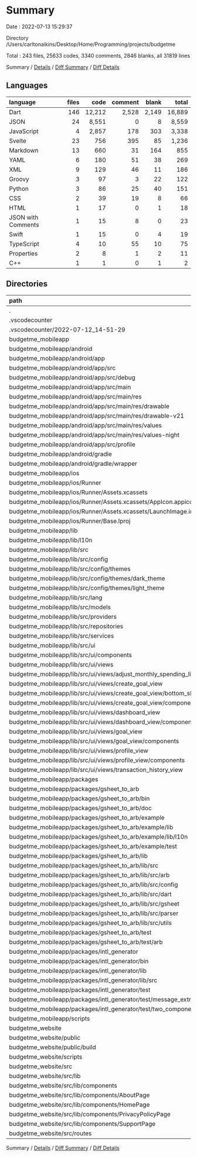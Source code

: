# Summary

Date : 2022-07-13 15:29:37

Directory /Users/carltonaikins/Desktop/Home/Programming/projects/budgetme

Total : 243 files,  25633 codes, 3340 comments, 2846 blanks, all 31819 lines

Summary / [Details](details.md) / [Diff Summary](diff.md) / [Diff Details](diff-details.md)

## Languages
| language | files | code | comment | blank | total |
| :--- | ---: | ---: | ---: | ---: | ---: |
| Dart | 146 | 12,212 | 2,528 | 2,149 | 16,889 |
| JSON | 24 | 8,551 | 0 | 8 | 8,559 |
| JavaScript | 4 | 2,857 | 178 | 303 | 3,338 |
| Svelte | 23 | 756 | 395 | 85 | 1,236 |
| Markdown | 13 | 660 | 31 | 164 | 855 |
| YAML | 6 | 180 | 51 | 38 | 269 |
| XML | 9 | 129 | 46 | 11 | 186 |
| Groovy | 3 | 97 | 3 | 22 | 122 |
| Python | 3 | 86 | 25 | 40 | 151 |
| CSS | 2 | 39 | 19 | 8 | 66 |
| HTML | 1 | 17 | 0 | 1 | 18 |
| JSON with Comments | 1 | 15 | 8 | 0 | 23 |
| Swift | 1 | 15 | 0 | 4 | 19 |
| TypeScript | 4 | 10 | 55 | 10 | 75 |
| Properties | 2 | 8 | 1 | 2 | 11 |
| C++ | 1 | 1 | 0 | 1 | 2 |

## Directories
| path | files | code | comment | blank | total |
| :--- | ---: | ---: | ---: | ---: | ---: |
| . | 243 | 25,633 | 3,340 | 2,846 | 31,819 |
| .vscodecounter | 5 | 370 | 0 | 26 | 396 |
| .vscodecounter/2022-07-12_14-51-29 | 5 | 370 | 0 | 26 | 396 |
| budgetme_mobileapp | 197 | 16,593 | 2,646 | 2,347 | 21,586 |
| budgetme_mobileapp/android | 13 | 252 | 48 | 33 | 333 |
| budgetme_mobileapp/android/app | 9 | 206 | 47 | 22 | 275 |
| budgetme_mobileapp/android/app/src | 7 | 65 | 44 | 9 | 118 |
| budgetme_mobileapp/android/app/src/debug | 1 | 5 | 3 | 1 | 9 |
| budgetme_mobileapp/android/app/src/main | 5 | 56 | 38 | 7 | 101 |
| budgetme_mobileapp/android/app/src/main/res | 4 | 26 | 32 | 6 | 64 |
| budgetme_mobileapp/android/app/src/main/res/drawable | 1 | 4 | 7 | 2 | 13 |
| budgetme_mobileapp/android/app/src/main/res/drawable-v21 | 1 | 4 | 7 | 2 | 13 |
| budgetme_mobileapp/android/app/src/main/res/values | 1 | 9 | 9 | 1 | 19 |
| budgetme_mobileapp/android/app/src/main/res/values-night | 1 | 9 | 9 | 1 | 19 |
| budgetme_mobileapp/android/app/src/profile | 1 | 4 | 3 | 1 | 8 |
| budgetme_mobileapp/android/gradle | 1 | 5 | 1 | 1 | 7 |
| budgetme_mobileapp/android/gradle/wrapper | 1 | 5 | 1 | 1 | 7 |
| budgetme_mobileapp/ios | 8 | 235 | 2 | 11 | 248 |
| budgetme_mobileapp/ios/Runner | 7 | 228 | 2 | 11 | 241 |
| budgetme_mobileapp/ios/Runner/Assets.xcassets | 3 | 148 | 0 | 4 | 152 |
| budgetme_mobileapp/ios/Runner/Assets.xcassets/AppIcon.appiconset | 1 | 122 | 0 | 1 | 123 |
| budgetme_mobileapp/ios/Runner/Assets.xcassets/LaunchImage.imageset | 2 | 26 | 0 | 3 | 29 |
| budgetme_mobileapp/ios/Runner/Base.lproj | 2 | 64 | 2 | 2 | 68 |
| budgetme_mobileapp/lib | 90 | 10,379 | 1,457 | 1,066 | 12,902 |
| budgetme_mobileapp/lib/l10n | 36 | 4,599 | 309 | 341 | 5,249 |
| budgetme_mobileapp/lib/src | 52 | 5,615 | 1,091 | 699 | 7,405 |
| budgetme_mobileapp/lib/src/config | 7 | 707 | 134 | 67 | 908 |
| budgetme_mobileapp/lib/src/config/themes | 5 | 633 | 95 | 40 | 768 |
| budgetme_mobileapp/lib/src/config/themes/dark_theme | 2 | 263 | 38 | 17 | 318 |
| budgetme_mobileapp/lib/src/config/themes/light_theme | 2 | 262 | 38 | 17 | 317 |
| budgetme_mobileapp/lib/src/lang | 2 | 292 | 55 | 88 | 435 |
| budgetme_mobileapp/lib/src/models | 3 | 224 | 73 | 53 | 350 |
| budgetme_mobileapp/lib/src/providers | 5 | 34 | 95 | 23 | 152 |
| budgetme_mobileapp/lib/src/repositories | 3 | 165 | 63 | 61 | 289 |
| budgetme_mobileapp/lib/src/services | 2 | 67 | 39 | 19 | 125 |
| budgetme_mobileapp/lib/src/ui | 30 | 4,126 | 632 | 388 | 5,146 |
| budgetme_mobileapp/lib/src/ui/components | 8 | 908 | 169 | 85 | 1,162 |
| budgetme_mobileapp/lib/src/ui/views | 22 | 3,218 | 463 | 303 | 3,984 |
| budgetme_mobileapp/lib/src/ui/views/adjust_monthly_spending_limit_view | 1 | 122 | 20 | 9 | 151 |
| budgetme_mobileapp/lib/src/ui/views/create_goal_view | 7 | 1,420 | 154 | 138 | 1,712 |
| budgetme_mobileapp/lib/src/ui/views/create_goal_view/bottom_sheet_views | 5 | 968 | 106 | 84 | 1,158 |
| budgetme_mobileapp/lib/src/ui/views/create_goal_view/components | 1 | 362 | 26 | 38 | 426 |
| budgetme_mobileapp/lib/src/ui/views/dashboard_view | 3 | 380 | 62 | 33 | 475 |
| budgetme_mobileapp/lib/src/ui/views/dashboard_view/components | 2 | 201 | 41 | 16 | 258 |
| budgetme_mobileapp/lib/src/ui/views/goal_view | 7 | 906 | 145 | 86 | 1,137 |
| budgetme_mobileapp/lib/src/ui/views/goal_view/components | 6 | 770 | 122 | 68 | 960 |
| budgetme_mobileapp/lib/src/ui/views/profile_view | 3 | 300 | 62 | 26 | 388 |
| budgetme_mobileapp/lib/src/ui/views/profile_view/components | 2 | 229 | 42 | 17 | 288 |
| budgetme_mobileapp/lib/src/ui/views/transaction_history_view | 1 | 90 | 20 | 11 | 121 |
| budgetme_mobileapp/packages | 82 | 5,570 | 1,071 | 1,188 | 7,829 |
| budgetme_mobileapp/packages/gsheet_to_arb | 39 | 2,333 | 224 | 555 | 3,112 |
| budgetme_mobileapp/packages/gsheet_to_arb/bin | 1 | 57 | 5 | 19 | 81 |
| budgetme_mobileapp/packages/gsheet_to_arb/doc | 1 | 42 | 0 | 8 | 50 |
| budgetme_mobileapp/packages/gsheet_to_arb/example | 12 | 519 | 59 | 77 | 655 |
| budgetme_mobileapp/packages/gsheet_to_arb/example/lib | 9 | 476 | 54 | 64 | 594 |
| budgetme_mobileapp/packages/gsheet_to_arb/example/lib/l10n | 8 | 458 | 53 | 55 | 566 |
| budgetme_mobileapp/packages/gsheet_to_arb/example/test | 1 | 8 | 5 | 3 | 16 |
| budgetme_mobileapp/packages/gsheet_to_arb/lib | 19 | 1,545 | 137 | 382 | 2,064 |
| budgetme_mobileapp/packages/gsheet_to_arb/lib/src | 18 | 1,540 | 132 | 379 | 2,051 |
| budgetme_mobileapp/packages/gsheet_to_arb/lib/src/arb | 2 | 138 | 11 | 35 | 184 |
| budgetme_mobileapp/packages/gsheet_to_arb/lib/src/config | 3 | 360 | 32 | 95 | 487 |
| budgetme_mobileapp/packages/gsheet_to_arb/lib/src/dart | 3 | 363 | 41 | 83 | 487 |
| budgetme_mobileapp/packages/gsheet_to_arb/lib/src/gsheet | 1 | 98 | 4 | 28 | 130 |
| budgetme_mobileapp/packages/gsheet_to_arb/lib/src/parser | 4 | 341 | 26 | 74 | 441 |
| budgetme_mobileapp/packages/gsheet_to_arb/lib/src/utils | 3 | 187 | 14 | 47 | 248 |
| budgetme_mobileapp/packages/gsheet_to_arb/test | 2 | 15 | 23 | 8 | 46 |
| budgetme_mobileapp/packages/gsheet_to_arb/test/arb | 1 | 8 | 18 | 4 | 30 |
| budgetme_mobileapp/packages/intl_generator | 43 | 3,237 | 847 | 633 | 4,717 |
| budgetme_mobileapp/packages/intl_generator/bin | 4 | 325 | 66 | 43 | 434 |
| budgetme_mobileapp/packages/intl_generator/lib | 7 | 1,518 | 576 | 309 | 2,403 |
| budgetme_mobileapp/packages/intl_generator/lib/src | 5 | 787 | 299 | 161 | 1,247 |
| budgetme_mobileapp/packages/intl_generator/test | 29 | 1,324 | 205 | 258 | 1,787 |
| budgetme_mobileapp/packages/intl_generator/test/message_extraction | 18 | 1,102 | 144 | 194 | 1,440 |
| budgetme_mobileapp/packages/intl_generator/test/two_components | 9 | 159 | 43 | 53 | 255 |
| budgetme_mobileapp/scripts | 2 | 49 | 17 | 25 | 91 |
| budgetme_website | 40 | 8,640 | 663 | 446 | 9,749 |
| budgetme_website/public | 2 | 2,814 | 177 | 298 | 3,289 |
| budgetme_website/public/build | 2 | 2,814 | 177 | 298 | 3,289 |
| budgetme_website/scripts | 1 | 37 | 8 | 15 | 60 |
| budgetme_website/src | 27 | 799 | 466 | 101 | 1,366 |
| budgetme_website/src/lib | 17 | 563 | 293 | 64 | 920 |
| budgetme_website/src/lib/components | 17 | 563 | 293 | 64 | 920 |
| budgetme_website/src/lib/components/AboutPage | 1 | 29 | 17 | 3 | 49 |
| budgetme_website/src/lib/components/HomePage | 1 | 33 | 17 | 3 | 53 |
| budgetme_website/src/lib/components/PrivacyPolicyPage | 1 | 34 | 17 | 5 | 56 |
| budgetme_website/src/lib/components/SupportPage | 4 | 134 | 68 | 15 | 217 |
| budgetme_website/src/routes | 5 | 176 | 85 | 16 | 277 |

Summary / [Details](details.md) / [Diff Summary](diff.md) / [Diff Details](diff-details.md)